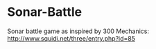 # Sonar-Battle

Sonar battle game as inspired by 300 Mechanics: http://www.squidi.net/three/entry.php?id=85
